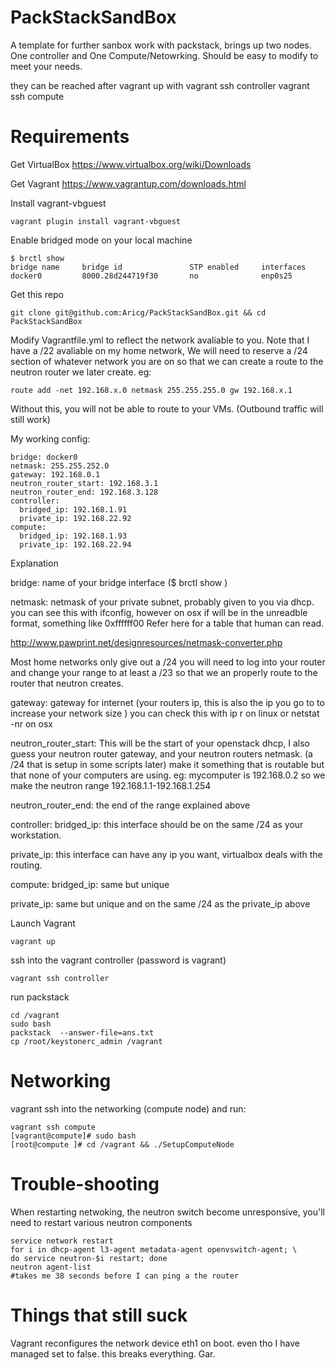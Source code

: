 PackStackSandBox
================

A template for further sanbox work with packstack, brings up two nodes. One controller and One Compute/Netowrking. Should be easy to modify to meet your needs. 

they can be reached after vagrant up with
    vagrant ssh controller
    vagrant ssh compute 

Requirements
============
Get VirtualBox https://www.virtualbox.org/wiki/Downloads

Get Vagrant https://www.vagrantup.com/downloads.html

Install vagrant-vbguest

    vagrant plugin install vagrant-vbguest

Enable bridged mode on your local machine

    $ brctl show
    bridge name     bridge id               STP enabled     interfaces
    docker0         8000.28d244719f30       no              enp0s25

Get this repo

    git clone git@github.com:Aricg/PackStackSandBox.git && cd PackStackSandBox

Modify Vagrantfile.yml to reflect the network avaliable to you. Note that I have a /22 avaliable on my home network, We will need to reserve a /24 section of whatever network you are on so that we can create a route to the neutron router we later create. eg:

    route add -net 192.168.x.0 netmask 255.255.255.0 gw 192.168.x.1 

Without this, you will not be able to route to your VMs. (Outbound traffic will still work)

My working config:

    bridge: docker0  
    netmask: 255.255.252.0 
    gateway: 192.168.0.1
    neutron_router_start: 192.168.3.1
    neutron_router_end: 192.168.3.128
    controller:
      bridged_ip: 192.168.1.91
      private_ip: 192.168.22.92
    compute:
      bridged_ip: 192.168.1.93
      private_ip: 192.168.22.94

Explanation

bridge: name of your bridge interface ($ brctl show )

netmask: netmask of your private subnet, probably given to you via dhcp. you can see this with ifconfig,
however on osx if will be in the unreadble format, something like 0xffffff00 Refer here for a table that human can read.

http://www.pawprint.net/designresources/netmask-converter.php

Most home networks only give out a /24 you will need to log into your router and change your range to at least a /23 so that we an properly route to the router that neutron creates. 

gateway: gateway for internet (your routers ip, this is also the ip you go to to increase your network size
) you can check this with ip r on linux or netstat -nr on osx

neutron_router_start: This will be the start of your openstack dhcp, I also guess your neutron router gateway, and your neutron routers netmask. (a /24 that is setup in some scripts later)
make it something that is routable but that none of your computers are using. 
eg: mycomputer is 192.168.0.2 so we make the neutron range 192.168.1.1-192.168.1.254

neutron_router_end: the end of the range explained above

controller:
  bridged_ip: this interface should be on the same /24 as your workstation.

  private_ip: this interface can have any ip you want, virtualbox deals with the routing.

compute:
  bridged_ip: same but unique

  private_ip: same but unique and on the same /24 as the private_ip above

Launch Vagrant
    
    vagrant up

ssh into the vagrant controller (password is vagrant)

    vagrant ssh controller

run packstack

    cd /vagrant
    sudo bash
    packstack  --answer-file=ans.txt
    cp /root/keystonerc_admin /vagrant

Networking
==========
vagrant ssh into the networking (compute node) and run:

    vagrant ssh compute
    [vagrant@compute]# sudo bash
    [root@compute ]# cd /vagrant && ./SetupComputeNode

Trouble-shooting
================
When restarting netwoking, the neutron switch become unresponsive, you'll need to restart various neutron components

    service network restart
    for i in dhcp-agent l3-agent metadata-agent openvswitch-agent; \
    do service neutron-$i restart; done
    neutron agent-list
    #takes me 38 seconds before I can ping a the router

Things that still suck
======================
Vagrant reconfigures the network device eth1 on boot. even tho I have managed set to false.
this breaks everything. Gar.


